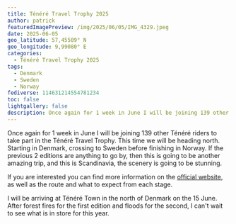 ```yaml
---
title: Ténéré Travel Trophy 2025
author: patrick
featuredImagePreview: /img/2025/06/05/IMG_4329.jpeg
date: 2025-06-05
geo_latitude: 57,45509° N
geo_longitude: 9,99080° E
categories:
  - Ténéré Travel Trophy 2025
tags:
  - Denmark
  - Sweden
  - Norway
fediverse: 114631214554781234
toc: false
lightgallery: false
description: Once again for 1 week in June I will be joining 139 other Ténéré riders to take part in the Ténéré Travel Trophy. This time we will be heading north. Starting in Denmark, crossing to Sweden before finishing in Norway. If the previous 2 editions are anything to go by, then this is going to be another amazing trip, and this is Scandinavia, the scenery is going to be stunning.
---
```


Once again for 1 week in June I will be joining 139 other Ténéré riders to take part in the Ténéré Travel Trophy. This time we will be heading north. Starting in Denmark, crossing to Sweden before finishing in Norway. If the previous 2 editions are anything to go by, then this is going to be another amazing trip, and this is Scandinavia, the scenery is going to be stunning.

<!--more-->

If you are interested you can find more information on the [official website](https://www.teneretraveltrophy.com/2025-edition/), as well as the route and what to expect from each stage.

I will be arriving at Ténéré Town in the north of Denmark on the 15 June. After forest fires for the first edition and floods for the second, I can't wait to see what is in store for this year.
